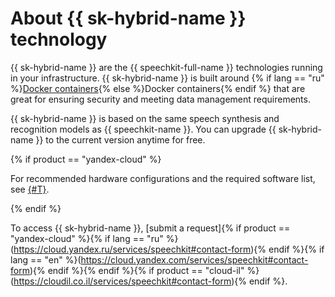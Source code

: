# About {{ sk-hybrid-name }} technology

{{ sk-hybrid-name }} are the {{ speechkit-full-name }} technologies running in your infrastructure. {{ sk-hybrid-name }} is built around {% if lang == "ru" %}[Docker containers](https://cloud.yandex.ru/blog/posts/2022/03/docker-containers){% else %}Docker containers{% endif %} that are great for ensuring security and meeting data management requirements.

{{ sk-hybrid-name }} is based on the same speech synthesis and recognition models as {{ speechkit-name }}. You can upgrade {{ sk-hybrid-name }} to the current version anytime for free.

{% if product == "yandex-cloud" %}

For recommended hardware configurations and the required software list, see [{#T}](system-requirements.md).

{% endif %}

To access {{ sk-hybrid-name }}, [submit a request]{% if product == "yandex-cloud" %}{% if lang == "ru" %}(https://cloud.yandex.ru/services/speechkit#contact-form){% endif %}{% if lang == "en" %}(https://cloud.yandex.com/services/speechkit#contact-form){% endif %}{% endif %}{% if product == "cloud-il" %}(https://cloudil.co.il/services/speechkit#contact-form){% endif %}.